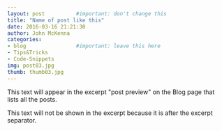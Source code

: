 ```yaml
---
layout: post          #important: don't change this
title: "Name of post like this"
date: 2016-03-16 21:21:30
author: John McKenna
categories:
- blog                #important: leave this here
- Tips&Tricks
- Code-Snippets
img: post03.jpg
thumb: thumb03.jpg
---
```

This text will appear in the excerpt "post preview" on the Blog page that lists all the posts.
<!--more-->
This text will not be shown in the excerpt because it is after the excerpt separator.